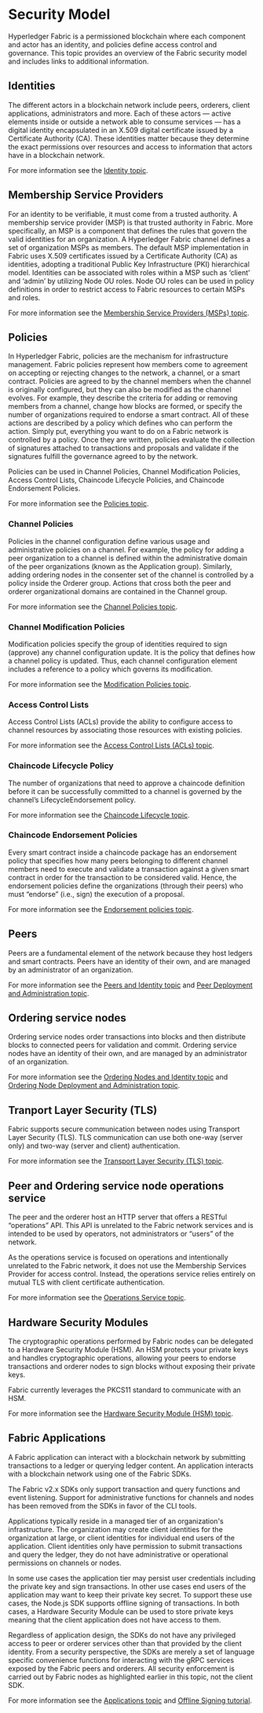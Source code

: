 # Security Model

Hyperledger Fabric is a permissioned blockchain where each component and actor has an identity, and policies define access control and governance.
This topic provides an overview of the Fabric security model and includes links to additional information.

## Identities

The different actors in a blockchain network include peers, orderers, client applications, administrators and more.
Each of these actors — active elements inside or outside a network able to consume services — has a digital identity encapsulated in an X.509 digital certificate issued by a Certificate Authority (CA).
These identities matter because they determine the exact permissions over resources and access to information that actors have in a blockchain network.

For more information see the [Identity topic](./identity/identity.html).

## Membership Service Providers

For an identity to be verifiable, it must come from a trusted authority.
A membership service provider (MSP) is that trusted authority in Fabric.
More specifically, an MSP is a component that defines the rules that govern the valid identities for an organization.
A Hyperledger Fabric channel defines a set of organization MSPs as members.
The default MSP implementation in Fabric uses X.509 certificates issued by a Certificate Authority (CA) as identities, adopting a traditional Public Key Infrastructure (PKI) hierarchical model.
Identities can be associated with roles within a MSP such as ‘client’ and ‘admin’ by utilizing Node OU roles.
Node OU roles can be used in policy definitions in order to restrict access to Fabric resources to certain MSPs and roles.

For more information see the [Membership Service Providers (MSPs) topic](./membership/membership.html).

## Policies

In Hyperledger Fabric, policies are the mechanism for infrastructure management.
Fabric policies represent how members come to agreement on accepting or rejecting changes to the network, a channel, or a smart contract.
Policies are agreed to by the channel members when the channel is originally configured, but they can also be modified as the channel evolves.
For example, they describe the criteria for adding or removing members from a channel, change how blocks are formed, or specify the number of organizations required to endorse a smart contract.
All of these actions are described by a policy which defines who can perform the action.
Simply put, everything you want to do on a Fabric network is controlled by a policy.
Once they are written, policies evaluate the collection of signatures attached to transactions and proposals and validate if the signatures fulfill the governance agreed to by the network.

Policies can be used in Channel Policies, Channel Modification Policies, Access Control Lists, Chaincode Lifecycle Policies, and Chaincode Endorsement Policies.

For more information see the [Policies topic](./policies/policies.html).

### Channel Policies

Policies in the channel configuration define various usage and administrative policies on a channel.
For example, the policy for adding a peer organization to a channel is defined within the administrative domain of the peer organizations (known as the Application group).
Similarly, adding ordering nodes in the consenter set of the channel is controlled by a policy inside the Orderer group.
Actions that cross both the peer and orderer organizational domains are contained in the Channel group.

For more information see the [Channel Policies topic](./policies/policies.html#how-are-policies-implemented).

### Channel Modification Policies

Modification policies specify the group of identities required to sign (approve) any channel configuration update.
It is the policy that defines how a channel policy is updated.
Thus, each channel configuration element includes a reference to a policy which governs its modification.

For more information see the [Modification Policies topic](./policies/policies.html#modification-policies).

### Access Control Lists

Access Control Lists (ACLs) provide the ability to configure access to channel resources by associating those resources with existing policies.

For more information see the [Access Control Lists (ACLs) topic](./access_control.html).

### Chaincode Lifecycle Policy

The number of organizations that need to approve a chaincode definition before it can be successfully committed to a channel is governed by the channel’s LifecycleEndorsement policy.

For more information see the [Chaincode Lifecycle topic](./chaincode_lifecycle.html).

### Chaincode Endorsement Policies

Every smart contract inside a chaincode package has an endorsement policy that specifies how many peers belonging to different channel members need to execute and validate a transaction against a given smart contract in order for the transaction to be considered valid.
Hence, the endorsement policies define the organizations (through their peers) who must “endorse” (i.e., sign) the execution of a proposal.

For more information see the [Endorsement policies topic](./policies/policies.html#chaincode-endorsement-policies).

## Peers

Peers are a fundamental element of the network because they host ledgers and smart contracts.
Peers have an identity of their own, and are managed by an administrator of an organization.

For more information see the [Peers and Identity topic](./peers/peers.html#peers-and-identity) and [Peer Deployment and Administration topic](./deploypeer/peerdeploy.html).

## Ordering service nodes

Ordering service nodes order transactions into blocks and then distribute blocks to connected peers for validation and commit.
Ordering service nodes have an identity of their own, and are managed by an administrator of an organization.

For more information see the [Ordering Nodes and Identity topic](./orderer/ordering_service.html#orderer-nodes-and-identity) and [Ordering Node Deployment and Administration topic](./deployorderer/ordererdeploy.html).

## Tranport Layer Security (TLS)

Fabric supports secure communication between nodes using Transport Layer Security (TLS).
TLS communication can use both one-way (server only) and two-way (server and client) authentication.

For more information see the [Transport Layer Security (TLS) topic](./enable_tls.html).

## Peer and Ordering service node operations service

The peer and the orderer host an HTTP server that offers a RESTful “operations” API.
This API is unrelated to the Fabric network services and is intended to be used by operators, not administrators or “users” of the network.

As the operations service is focused on operations and intentionally unrelated to the Fabric network, it does not use the Membership Services Provider for access control.
Instead, the operations service relies entirely on mutual TLS with client certificate authentication.

For more information see the [Operations Service topic](./operations_service.html).

## Hardware Security Modules

The cryptographic operations performed by Fabric nodes can be delegated to a Hardware Security Module (HSM).
An HSM protects your private keys and handles cryptographic operations, allowing your peers to endorse transactions and orderer nodes to sign blocks without exposing their private keys.

Fabric currently leverages the PKCS11 standard to communicate with an HSM.

For more information see the [Hardware Security Module (HSM) topic](./hsm.html).

## Fabric Applications

A Fabric application can interact with a blockchain network by submitting transactions to a ledger or querying ledger content.
An application interacts with a blockchain network using one of the Fabric SDKs.

The Fabric v2.x SDKs only support transaction and query functions and event listening.
Support for administrative functions for channels and nodes has been removed from the SDKs in favor of the CLI tools.

Applications typically reside in a managed tier of an organization's infrastructure.
The organization may create client identities for the organization at large, or client identities for individual end users of the application.
Client identities only have permission to submit transactions and query the ledger, they do not have administrative or operational permissions on channels or nodes.

In some use cases the application tier may persist user credentials including the private key and sign transactions.
In other use cases end users of the application may want to keep their private key secret.
To support these use cases, the Node.js SDK supports offline signing of transactions.
In both cases, a Hardware Security Module can be used to store private keys meaning that the client application does not have access to them.

Regardless of application design, the SDKs do not have any privileged access to peer or orderer services other than that provided by the client identity.
From a security perspective, the SDKs are merely a set of language specific convenience functions for interacting with the gRPC services exposed by the Fabric peers and orderers.
All security enforcement is carried out by Fabric nodes as highlighted earlier in this topic, not the client SDK.

For more information see the [Applications topic](./developapps/application.html) and [Offline Signing tutorial](https://hyperledger.github.io/fabric-sdk-node/release-2.2/tutorial-sign-transaction-offline.html).

<!--- Licensed under Creative Commons Attribution 4.0 International License
https://creativecommons.org/licenses/by/4.0/ -->
